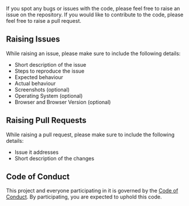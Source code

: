 If you spot any bugs or issues with the code, please feel free to raise an issue on the repository. If you would like to contribute to the code, please feel free to raise a pull request.

## Raising Issues

While raising an issue, please make sure to include the following details:

- Short description of the issue
- Steps to reproduce the issue
- Expected behaviour
- Actual behaviour
- Screenshots (optional)
- Operating System (optional)
- Browser and Browser Version (optional)

## Raising Pull Requests

While raising a pull request, please make sure to include the following details:

- Issue it addresses
- Short description of the changes

## Code of Conduct

This project and everyone participating in it is governed by the [Code of Conduct](CODE_OF_CONDUCT.md). By participating, you are expected to uphold this code.
